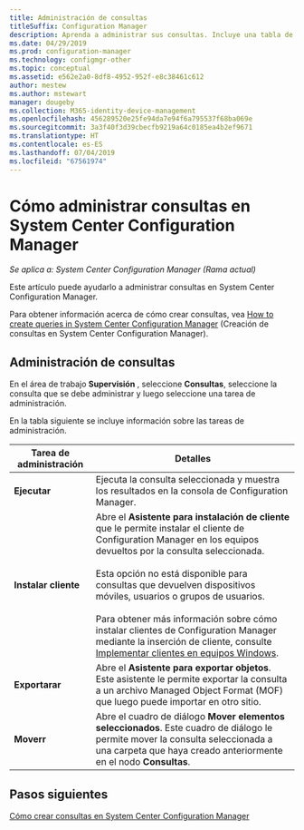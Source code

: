 ```yaml
---
title: Administración de consultas
titleSuffix: Configuration Manager
description: Aprenda a administrar sus consultas. Incluye una tabla de referencia detallada.
ms.date: 04/29/2019
ms.prod: configuration-manager
ms.technology: configmgr-other
ms.topic: conceptual
ms.assetid: e562e2a0-8df8-4952-952f-e8c38461c612
author: mestew
ms.author: mstewart
manager: dougeby
ms.collection: M365-identity-device-management
ms.openlocfilehash: 456289520e25fe94da7e94f6a795537f68ba069e
ms.sourcegitcommit: 3a3f40f3d39cbecfb9219a64c0185ea4b2ef9671
ms.translationtype: HT
ms.contentlocale: es-ES
ms.lasthandoff: 07/04/2019
ms.locfileid: "67561974"
---
```

# <a name="how-to-manage-queries-in-system-center-configuration-manager"></a>Cómo administrar consultas en System Center Configuration Manager

*Se aplica a: System Center Configuration Manager (Rama actual)*

Este artículo puede ayudarlo a administrar consultas en System Center Configuration Manager.  

 Para obtener información acerca de cómo crear consultas, vea [How to create queries in System Center Configuration Manager](../../../core/servers/manage/create-queries.md) (Creación de consultas en System Center Configuration Manager).  

## <a name="manage-queries"></a>Administración de consultas
 En el área de trabajo **Supervisión** , seleccione **Consultas**, seleccione la consulta que se debe administrar y luego seleccione una tarea de administración.  

 En la tabla siguiente se incluye información sobre las tareas de administración.  

|Tarea de administración|Detalles| 
|---------------------|-------------|
|**Ejecutar**|Ejecuta la consulta seleccionada y muestra los resultados en la consola de Configuration Manager.|
|**Instalar cliente**|Abre el **Asistente para instalación de cliente** que le permite instalar el cliente de Configuration Manager en los equipos devueltos por la consulta seleccionada.<br /><br /> Esta opción no está disponible para consultas que devuelven dispositivos móviles, usuarios o grupos de usuarios. <br /><br /> Para obtener más información sobre cómo instalar clientes de Configuration Manager mediante la inserción de cliente, consulte [Implementar clientes en equipos Windows](/sccm/core/clients/deploy/deploy-clients-to-windows-computers).| 
|**Exportarar**|Abre el **Asistente para exportar objetos**. Este asistente le permite exportar la consulta a un archivo Managed Object Format (MOF) que luego puede importar en otro sitio.
|**Moverr**|Abre el cuadro de diálogo **Mover elementos seleccionados**. Este cuadro de diálogo le permite mover la consulta seleccionada a una carpeta que haya creado anteriormente en el nodo **Consultas**.|

## <a name="next-steps"></a>Pasos siguientes 
 [Cómo crear consultas en System Center Configuration Manager](../../../core/servers/manage/create-queries.md)
